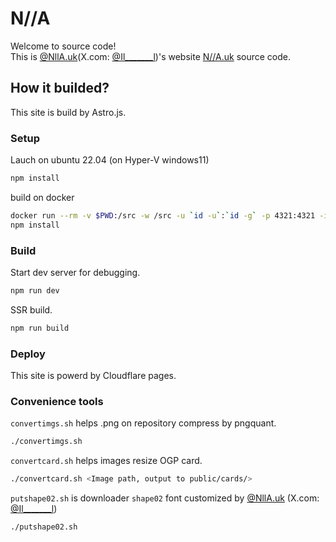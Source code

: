 # N//A 

Welcome to source code!  
This is [@NllA.uk](https://bsky.app/profile/nlla.uk)(X.com: [@Il_______l](https://twitter.com/Il_______l))'s website [N//A.uk](https://nlla.uk/) source code.

## How it builded?

This site is build by Astro.js.

### Setup 

Lauch on ubuntu 22.04 (on Hyper-V windows11)
```sh
npm install
```

build on docker 
```sh
docker run --rm -v $PWD:/src -w /src -u `id -u`:`id -g` -p 4321:4321 -it node:18.17.1 /bin/bash
npm install
```

### Build

Start dev server for debugging.
```sh
npm run dev
```

SSR build.
```sh
npm run build
```

### Deploy

This site is powerd by Cloudflare pages.

### Convenience tools

`convertimgs.sh` helps .png on repository compress by pngquant.
```sh
./convertimgs.sh
```

`convertcard.sh` helps images resize OGP card.
```sh
./convertcard.sh <Image path, output to public/cards/>
```

`putshape02.sh` is downloader `shape02` font customized by [@NllA.uk](https://bsky.app/profile/nlla.uk) (X.com: [@Il_______l](https://twitter.com/Il_______l))
```sh
./putshape02.sh
```